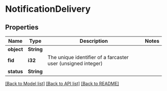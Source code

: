# NotificationDelivery

## Properties

Name | Type | Description | Notes
------------ | ------------- | ------------- | -------------
**object** | **String** |  | 
**fid** | **i32** | The unique identifier of a farcaster user (unsigned integer) | 
**status** | **String** |  | 

[[Back to Model list]](../README.md#documentation-for-models) [[Back to API list]](../README.md#documentation-for-api-endpoints) [[Back to README]](../README.md)


